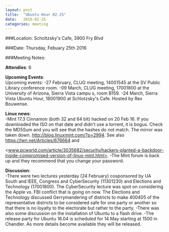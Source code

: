 ```yaml
---
layout: post
title:  "Ubuntu Hour 02-25"
date:   2016-02-25
categories: meeting
---
```

###Location: Scholtzsky's Cafe, 3900 Fry Blvd

###Date: Thursday, Febuary 25th 2016

###Meeting Notes:

**Attendies**: 6  
  
**Upcoming Events**:  
Up­coming events:
-27 February, CLUG meeting, 1400­1545 at the SV Public Library conference room.
-09 March, CLUG meeting, 1700­1800 at the University of Arizona, Sierra Vista campu s, room B159.
-24 March, Sierra Vista Ubuntu Hour, 1800­1900 at Schlotzsky's Cafe. Hosted by Rex Bouwense.
  
**Linux news**:  
-Mint 17.3 Cinnamon (both 32 and 64 bit) hacked on 20 Feb 16. If you downloaded the ISO on that date and didn't use a torrent, it is bogus. Check the MD5Sum and you will see that the hashes do not match. The mirror was taken down. <http://blog.linuxmint.com/?p=2994>. See also <https://lwn.net/Articles/676664> and

<www.pcworld.com/article/3035682/security/hackers-planted-a-backdoor-inside-compromised-version-of-linux-mint.html>.
-The Mint forum is back up and they recommend that you change your password.  
  
**Discussion**:  
-There were two lectures yesterday (24 February) co­sponsored by UA South and IEEE, Congress and CyberSecurity (1130­1230) and Elections and Technology (1700­1800). The CyberSecurity lecture was spot on considering the Apple vs. FBI conflict that is going on now. The Elections and Technology discussed Gerrymandering of districts to make 400­405 of the representative districts to be considered safe for one party or another so that there is no loyalty to the electorate but rather to the party.
-There was also some discussion on the installation of Ubuntu to a flash drive.
-The release party for Ubuntu 16.04 is scheduled for 14 May starting at 1500 in Chandler. As more details become available they will be released.
